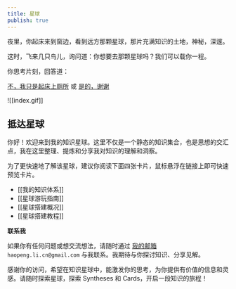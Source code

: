 ```yaml
---
title: 星球
publish: true
---
```


夜里，你起床来到窗边，看到远方那颗星球，那片充满知识的土地，神秘，深邃。

这时，飞来几只鸟儿，询问道：你想要去那颗星球吗？我们可以载你一程。

你思考片刻，回答道：

[不，我只是起床上厕所](https://papertoilet.com/) 或 [是的，谢谢](#抵达星球)

![[index.gif]]

## 抵达星球

你好！欢迎来到我的知识星球。这里不仅是一个静态的知识集合，也是思想的交汇点，我在这里整理、提炼和分享我对知识的理解和洞察。

为了更快速地了解该星球，建议你阅读下面四张卡片，鼠标悬浮在链接上即可快速预览卡片。

- [[我的知识体系]]
- [[星球游玩指南]]
- [[星球搭建概况]]
- [[星球搭建教程]]

**联系我**

如果你有任何问题或想交流想法，请随时通过 [我的邮箱](haopeng.li.cn@gmail.com) `haopeng.li.cn@gmail.com` 与我联系。我期待与你探讨知识、分享见解。

感谢你的访问，希望在知识星球中，能激发你的思考，为你提供有价值的信息和灵感。请随时探索星球，探索 Syntheses 和 Cards，开启一段知识的旅程！

